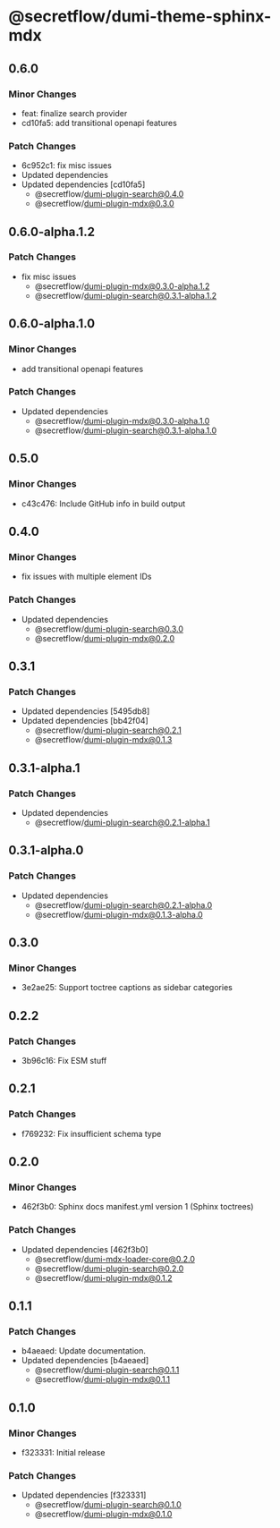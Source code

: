 # @secretflow/dumi-theme-sphinx-mdx

## 0.6.0

### Minor Changes

- feat: finalize search provider
- cd10fa5: add transitional openapi features

### Patch Changes

- 6c952c1: fix misc issues
- Updated dependencies
- Updated dependencies [cd10fa5]
  - @secretflow/dumi-plugin-search@0.4.0
  - @secretflow/dumi-plugin-mdx@0.3.0

## 0.6.0-alpha.1.2

### Patch Changes

- fix misc issues
  - @secretflow/dumi-plugin-mdx@0.3.0-alpha.1.2
  - @secretflow/dumi-plugin-search@0.3.1-alpha.1.2

## 0.6.0-alpha.1.0

### Minor Changes

- add transitional openapi features

### Patch Changes

- Updated dependencies
  - @secretflow/dumi-plugin-mdx@0.3.0-alpha.1.0
  - @secretflow/dumi-plugin-search@0.3.1-alpha.1.0

## 0.5.0

### Minor Changes

- c43c476: Include GitHub info in build output

## 0.4.0

### Minor Changes

- fix issues with multiple element IDs

### Patch Changes

- Updated dependencies
  - @secretflow/dumi-plugin-search@0.3.0
  - @secretflow/dumi-plugin-mdx@0.2.0

## 0.3.1

### Patch Changes

- Updated dependencies [5495db8]
- Updated dependencies [bb42f04]
  - @secretflow/dumi-plugin-search@0.2.1
  - @secretflow/dumi-plugin-mdx@0.1.3

## 0.3.1-alpha.1

### Patch Changes

- Updated dependencies
  - @secretflow/dumi-plugin-search@0.2.1-alpha.1

## 0.3.1-alpha.0

### Patch Changes

- Updated dependencies
  - @secretflow/dumi-plugin-search@0.2.1-alpha.0
  - @secretflow/dumi-plugin-mdx@0.1.3-alpha.0

## 0.3.0

### Minor Changes

- 3e2ae25: Support toctree captions as sidebar categories

## 0.2.2

### Patch Changes

- 3b96c16: Fix ESM stuff

## 0.2.1

### Patch Changes

- f769232: Fix insufficient schema type

## 0.2.0

### Minor Changes

- 462f3b0: Sphinx docs manifest.yml version 1 (Sphinx toctrees)

### Patch Changes

- Updated dependencies [462f3b0]
  - @secretflow/dumi-mdx-loader-core@0.2.0
  - @secretflow/dumi-plugin-search@0.2.0
  - @secretflow/dumi-plugin-mdx@0.1.2

## 0.1.1

### Patch Changes

- b4aeaed: Update documentation.
- Updated dependencies [b4aeaed]
  - @secretflow/dumi-plugin-search@0.1.1
  - @secretflow/dumi-plugin-mdx@0.1.1

## 0.1.0

### Minor Changes

- f323331: Initial release

### Patch Changes

- Updated dependencies [f323331]
  - @secretflow/dumi-plugin-search@0.1.0
  - @secretflow/dumi-plugin-mdx@0.1.0
